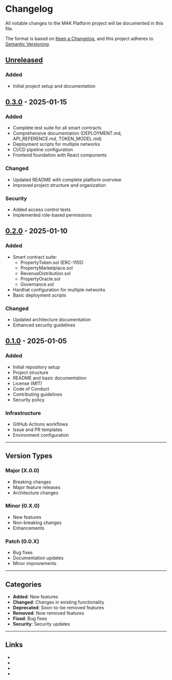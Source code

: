 # Changelog

All notable changes to the MAK Platform project will be documented in this file.

The format is based on [Keep a Changelog](https://keepachangelog.com/en/1.0.0/),
and this project adheres to [Semantic Versioning](https://semver.org/spec/v2.0.0.html).

## [Unreleased]

### Added
- Initial project setup and documentation

## [0.3.0] - 2025-01-15

### Added
- Complete test suite for all smart contracts
- Comprehensive documentation (DEPLOYMENT.md, API_REFERENCE.md, TOKEN_MODEL.md)
- Deployment scripts for multiple networks
- CI/CD pipeline configuration
- Frontend foundation with React components

### Changed
- Updated README with complete platform overview
- Improved project structure and organization

### Security
- Added access control tests
- Implemented role-based permissions

## [0.2.0] - 2025-01-10

### Added
- Smart contract suite:
  - PropertyToken.sol (ERC-1155)
  - PropertyMarketplace.sol
  - RevenueDistribution.sol
  - PropertyOracle.sol
  - Governance.sol
- Hardhat configuration for multiple networks
- Basic deployment scripts

### Changed
- Updated architecture documentation
- Enhanced security guidelines

## [0.1.0] - 2025-01-05

### Added
- Initial repository setup
- Project structure
- README and basic documentation
- License (MIT)
- Code of Conduct
- Contributing guidelines
- Security policy

### Infrastructure
- GitHub Actions workflows
- Issue and PR templates
- Environment configuration

---

## Version Types

### Major (X.0.0)
- Breaking changes
- Major feature releases
- Architecture changes

### Minor (0.X.0)
- New features
- Non-breaking changes
- Enhancements

### Patch (0.0.X)
- Bug fixes
- Documentation updates
- Minor improvements

---

## Categories

- **Added**: New features
- **Changed**: Changes in existing functionality
- **Deprecated**: Soon-to-be removed features
- **Removed**: Now removed features
- **Fixed**: Bug fixes
- **Security**: Security updates

---

## Links

- [Unreleased]: https://github.com/andrewk529/mak-platform/compare/v0.3.0...HEAD
- [0.3.0]: https://github.com/andrewk529/mak-platform/compare/v0.2.0...v0.3.0
- [0.2.0]: https://github.com/andrewk529/mak-platform/compare/v0.1.0...v0.2.0
- [0.1.0]: https://github.com/andrewk529/mak-platform/releases/tag/v0.1.0
